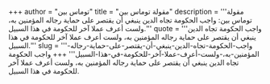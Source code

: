 +++
author = "توماس بين"
title = "مقولة توماس بين"
description = '''مقولة توماس بين: واجب الحكومة تجاه الدين ينبغي أن يقتصر على حماية رجاله المؤمنين به، ولست أعرف عملا آخر للحكومة في هذا السبيل.'''
quote = '''واجب الحكومة تجاه الدين ينبغي أن يقتصر على حماية رجاله المؤمنين به، ولست أعرف عملا آخر للحكومة في هذا السبيل.'''
slug = '''واجب-الحكومة-تجاه-الدين-ينبغي-أن-يقتصر-على-حماية-رجاله-المؤمنين-به،-ولست-أعرف-عملا-آخر-للحكومة-في-هذا-السبيل'''
+++
واجب الحكومة تجاه الدين ينبغي أن يقتصر على حماية رجاله المؤمنين به، ولست أعرف عملا آخر للحكومة في هذا السبيل.
